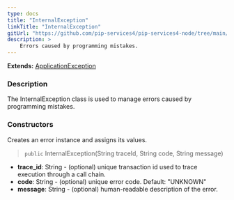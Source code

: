 ```yaml
---
type: docs
title: "InternalException"
linkTitle: "InternalException"
gitUrl: "https://github.com/pip-services4/pip-services4-node/tree/main/pip-services4-commons-node"
description: >
    Errors caused by programming mistakes.
---
```


**Extends:** [ApplicationException](../application_exception)

### Description

The InternalException class is used to manage errors caused by programming mistakes.

### Constructors
Creates an error instance and assigns its values.

> `public` InternalException(String traceId, String code, String message)

- **trace_id**: String - (optional) unique transaction id used to trace execution through a call chain.
- **code**: String - (optional) unique error code. Default: "UNKNOWN"
- **message**: String - (optional) human-readable description of the error.

